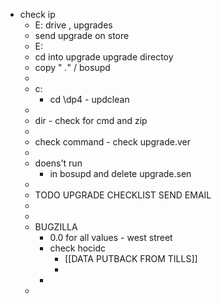 - check ip
	- E:  drive , upgrades
	- send upgrade on store
	- E:
	- cd into upgrade upgrade directoy
	- copy   " *.*" / bosupd
	-
	- c:
		- cd \dp4 - updclean
	-
	- dir - check for cmd and zip
	-
	- check command - check upgrade.ver
	-
	- doens't run
		- in bosupd and delete upgrade.sen
	-
	- TODO UPGRADE CHECKLIST SEND EMAIL
	-
	-
	- BUGZILLA
		- 0.0 for all values - west street
		- check hocidc
			- [[DATA PUTBACK FROM TILLS]]
			-
		-
	-